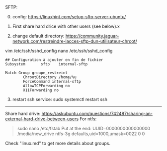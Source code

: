 SFTP:

0. config: https://linuxhint.com/setup-sftp-server-ubuntu/

1. First share hard drice with other users (see below).x

2. change default directory: 
https://community.jaguar-network.com/restreindre-lacces-sftp-dun-utilisateur-chroot/

vim /etc/ssh/sshd_config
nano /etc/ssh/sshd_config

    ## Configuration à ajouter en fin de fichier
    Subsystem       sftp    internal-sftp

    Match Group groupe_restreint
            ChrootDirectory /home/%u
            ForceCommand internal-sftp
            AllowTCPForwarding no
            X11Forwarding no

3. restart ssh service: sudo systemctl restart ssh

---

Share hard drive:
https://askubuntu.com/questions/742487/sharing-an-external-hard-drive-between-users
For ntfs: 
> sudo nano /etc/fstab
Put at the end:
UUID=0000000000000000 /media/new_drive ntfs-3g defaults,uid=1000,umask=0022 0 0

Check "linux.md" to get more details about groups.
